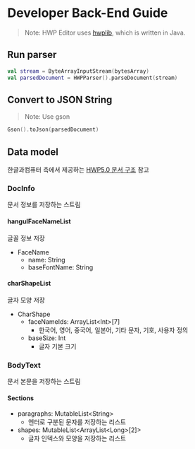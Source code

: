 # Developer Back-End Guide

> Note: HWP Editor uses [hwplib](https://github.com/neolord0/hwplib), which is written in Java.

## Run parser

```kotlin
val stream = ByteArrayInputStream(bytesArray)
val parsedDocument = HWPParser().parseDocument(stream)
```

## Convert to JSON String

> Note: Use gson

```kotlin
Gson().toJson(parsedDocument)
```

## Data model

한글과컴퓨터 측에서 제공하는 [HWP5.0 문서 구조](https://www.hancom.com/etc/hwpDownload.do) 참고

### DocInfo

문서 정보를 저장하는 스트림

#### hangulFaceNameList

글꼴 정보 저장

- FaceName
  - name: String
  - baseFontName: String

#### charShapeList

글자 모양 저장

- CharShape
  - faceNameIds: ArrayList\<Int>[7]
    - 한국어, 영어, 중국어, 일본어, 기타 문자, 기호, 사용자 정의
  - baseSize: Int
    - 글자 기본 크기

### BodyText

문서 본문을 저장하는 스트림

#### Sections

- paragraphs: MutableList\<String>
  - 엔터로 구분된 문자를 저장하는 리스트
- shapes: MutableList\<ArrayList\<Long>[2]>
  - 글자 인덱스와 모양을 저장하는 리스트
